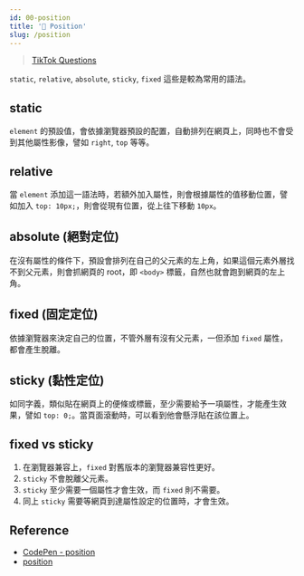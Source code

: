 ```yaml
---
id: 00-position
title: '📜 Position'
slug: /position
---
```


> [TikTok Questions](../Interview/Jobs/00-tiktok.md/#html--css)

`static`, `relative`, `absolute`, `sticky`, `fixed` 這些是較為常用的語法。

## static

`element` 的預設值，會依據瀏覽器預設的配置，自動排列在網頁上，同時也不會受到其他屬性影像，譬如 `right`, `top` 等等。

## relative

當 `element` 添加這一語法時，若額外加入屬性，則會根據屬性的值移動位置，譬如加入 `top: 10px;`，則會從現有位置，從上往下移動 `10px`。

## absolute (絕對定位)

在沒有屬性的條件下，預設會排列在自己的父元素的左上角，如果這個元素外層找不到父元素，則會抓網頁的 root，即 `<body>` 標籤，自然也就會跑到網頁的左上角。

## fixed (固定定位)

依據瀏覽器來決定自己的位置，不管外層有沒有父元素，一但添加 `fixed` 屬性，都會產生脫離。

## sticky (黏性定位)

如同字義，類似貼在網頁上的便條或標籤，至少需要給予一項屬性，才能產生效果，譬如 `top: 0;`。當頁面滾動時，可以看到他會懸浮貼在該位置上。

## fixed vs sticky

1. 在瀏覽器兼容上，`fixed` 對舊版本的瀏覽器兼容性更好。
2. `sticky` 不會脫離父元素。
3. `sticky` 至少需要一個屬性才會生效，而 `fixed` 則不需要。
4. 同上 `sticky` 需要等網頁到達屬性設定的位置時，才會生效。

## Reference

- [CodePen - position](https://codepen.io/wuzhe0912/pen/vYWeJmz)
- [position](https://zh-tw.learnlayout.com/position.html)
